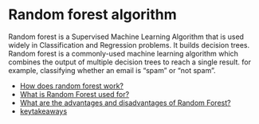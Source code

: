 # Random forest algorithm

Random forest is a Supervised Machine Learning Algorithm that is used widely in Classification and Regression problems. It builds decision trees. Random forest is a commonly-used machine learning algorithm which combines the output of multiple decision trees to reach a single result.  for example, classifying whether an email is “spam” or “not spam”.

- [How does random forest work?](https://careerfoundry.com/en/blog/data-analytics/what-is-random-forest/#how-does-the-random-forest-algorithm-work)
- [What is Random Forest used for?](https://careerfoundry.com/en/blog/data-analytics/what-is-random-forest/#what-is-random-forest-used-for)
- [What are the advantages and disadvantages of Random Forest?](http://theprofessionalspoint.blogspot.com/2019/02/advantages-and-disadvantages-of-random.html)
- [keytakeaways](https://careerfoundry.com/en/blog/data-analytics/what-is-random-forest/#key-takeaways)
